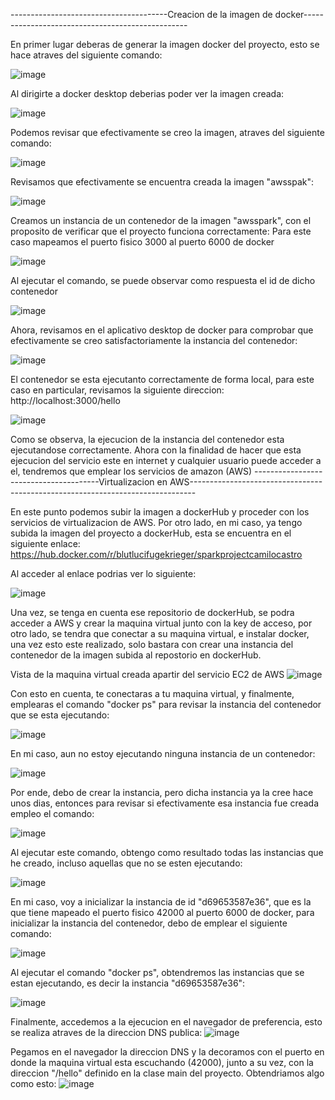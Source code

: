 ---------------------------------------Creacion de la imagen de docker-------------------------------------------------

En primer lugar deberas de generar la imagen docker del proyecto, esto se hace atraves del siguiente comando:

![image](https://github.com/BlutLucifugeKrieger/spark-aws-camilocastro/assets/130005378/e54de65a-f2bd-403e-a1eb-c57a992d570e)

Al dirigirte a docker desktop deberias poder ver la imagen creada:

![image](https://github.com/BlutLucifugeKrieger/spark-aws-camilocastro/assets/130005378/6ab800fa-9cad-49c8-9b77-d3e9c2f3d7c1)

Podemos revisar que efectivamente se creo la imagen, atraves del siguiente comando:

![image](https://github.com/BlutLucifugeKrieger/spark-aws-camilocastro/assets/130005378/d2b0ea17-5711-4a40-88fa-2a3f28a0d9e6)


Revisamos que efectivamente se encuentra creada la imagen "awsspak":

![image](https://github.com/BlutLucifugeKrieger/spark-aws-camilocastro/assets/130005378/afb531ab-1ae0-4d8a-a4fb-60ec38be523b)



Creamos un instancia de un contenedor de la imagen "awsspark", con el proposito de verificar que el proyecto funciona correctamente:
Para este caso mapeamos el puerto fisico 3000 al puerto 6000 de docker

![image](https://github.com/BlutLucifugeKrieger/spark-aws-camilocastro/assets/130005378/296d429e-3fbe-4952-9e50-f75fe18334ad)


Al ejecutar el comando, se puede observar como respuesta el id de dicho contenedor

![image](https://github.com/BlutLucifugeKrieger/spark-aws-camilocastro/assets/130005378/e991c86f-e92c-4382-af0b-8f4ae9985e34)


Ahora, revisamos en el aplicativo desktop de docker para comprobar que efectivamente se creo satisfactoriamente la instancia del contenedor:

![image](https://github.com/BlutLucifugeKrieger/spark-aws-camilocastro/assets/130005378/389b4b26-2a6a-4468-87b6-ff82653a4c69)

El contenedor se esta ejecutanto correctamente de forma local, para este caso en particular, revisamos la siguiente direccion: http://localhost:3000/hello

![image](https://github.com/BlutLucifugeKrieger/spark-aws-camilocastro/assets/130005378/0dd74811-d040-4d0c-a297-6a1a6656cd3f)

Como se observa, la ejecucion de la instancia del contenedor esta ejecutandose correctamente.
Ahora con la finalidad de hacer que esta ejecucion del servicio este en internet y cualquier usuario puede acceder a el, tendremos que emplear los servicios de amazon (AWS)
---------------------------------------Virtualizacion en AWS-------------------------------------------------------------------------------

En este punto podemos subir la imagen a dockerHub y proceder con los servicios de virtualizacion de AWS. 
Por otro lado, en mi caso, ya tengo subida la imagen del proyecto a dockerHub, esta se encuentra en el siguiente enlace: https://hub.docker.com/r/blutlucifugekrieger/sparkprojectcamilocastro

Al acceder al enlace podrias ver lo siguiente: 

![image](https://github.com/BlutLucifugeKrieger/spark-aws-camilocastro/assets/130005378/ecc220df-156e-43f9-96ef-2fea55f9e6b1)


Una vez, se tenga en cuenta ese repositorio de dockerHub, se podra acceder a AWS y crear la maquina virtual junto con la key de acceso,
por otro lado, se tendra que conectar a su maquina virtual, e instalar docker, una vez esto este realizado, solo bastara con crear una instancia del contenedor de la imagen subida al repostorio en dockerHub.

Vista de la maquina virtual creada apartir del servicio EC2 de AWS
![image](https://github.com/BlutLucifugeKrieger/spark-aws-camilocastro/assets/130005378/c7673493-8496-42a9-8f44-5dd852434989)

Con esto en cuenta, te conectaras a tu maquina virtual, y finalmente, emplearas el comando "docker ps" para revisar la instancia del contenedor que se esta ejecutando:

![image](https://github.com/BlutLucifugeKrieger/spark-aws-camilocastro/assets/130005378/ef7eb828-a642-4625-a68f-a6629c0ebecb)

En mi caso, aun no estoy ejecutando ninguna instancia de un contenedor:

![image](https://github.com/BlutLucifugeKrieger/spark-aws-camilocastro/assets/130005378/680640be-bee4-4920-96c0-fd43afdc5573)

Por ende, debo de crear la instancia, pero dicha instancia ya la cree hace unos dias, entonces para revisar si efectivamente esa instancia fue creada empleo el comando:

![image](https://github.com/BlutLucifugeKrieger/spark-aws-camilocastro/assets/130005378/1921ebde-a1ed-4316-8a98-e08ba5310611)

Al ejecutar este comando, obtengo como resultado todas las instancias que he creado, incluso aquellas que no se esten ejecutando:


![image](https://github.com/BlutLucifugeKrieger/spark-aws-camilocastro/assets/130005378/45baa345-ed91-46f3-8e84-0b8671aec896)

En mi caso, voy a inicializar la instancia de id "d69653587e36", que es la que tiene mapeado el puerto fisico 42000 al puerto 6000 de docker,
para inicializar la instancia del contenedor, debo de emplear el siguiente comando:

![image](https://github.com/BlutLucifugeKrieger/spark-aws-camilocastro/assets/130005378/9cf336c8-9267-436b-b270-ee46018c2c75)

Al ejecutar el comando "docker ps", obtendremos las instancias que se estan ejecutando, es decir la instancia "d69653587e36":

![image](https://github.com/BlutLucifugeKrieger/spark-aws-camilocastro/assets/130005378/9308ef75-7dda-4fd3-987e-4b8623230e93)

Finalmente, accedemos a la ejecucion en el navegador de preferencia, esto se realiza atraves de la direccion DNS publica:
![image](https://github.com/BlutLucifugeKrieger/spark-aws-camilocastro/assets/130005378/35145cdb-2eff-431a-84bf-bc2b0dff0d7b)

Pegamos en el navegador la direccion DNS y la decoramos con el puerto en donde la maquina virtual esta escuchando (42000), junto a su vez, con la direccion "/hello" definido en la clase main del proyecto.
Obtendriamos algo como esto:
![image](https://github.com/BlutLucifugeKrieger/spark-aws-camilocastro/assets/130005378/df58b3bb-8721-43a3-8f2f-94a944a76bbe)
